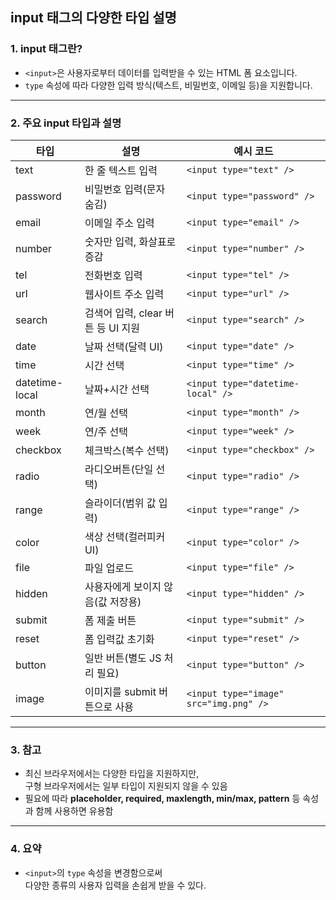 ## input 태그의 다양한 타입 설명

### 1. input 태그란?

- `<input>`은 사용자로부터 데이터를 입력받을 수 있는 HTML 폼 요소입니다.
- `type` 속성에 따라 다양한 입력 방식(텍스트, 비밀번호, 이메일 등)을 지원합니다.

---

### 2. 주요 input 타입과 설명

| 타입           | 설명                               | 예시 코드                              |
| -------------- | ---------------------------------- | -------------------------------------- |
| text           | 한 줄 텍스트 입력                  | `<input type="text" />`                |
| password       | 비밀번호 입력(문자 숨김)           | `<input type="password" />`            |
| email          | 이메일 주소 입력                   | `<input type="email" />`               |
| number         | 숫자만 입력, 화살표로 증감         | `<input type="number" />`              |
| tel            | 전화번호 입력                      | `<input type="tel" />`                 |
| url            | 웹사이트 주소 입력                 | `<input type="url" />`                 |
| search         | 검색어 입력, clear 버튼 등 UI 지원 | `<input type="search" />`              |
| date           | 날짜 선택(달력 UI)                 | `<input type="date" />`                |
| time           | 시간 선택                          | `<input type="time" />`                |
| datetime-local | 날짜+시간 선택                     | `<input type="datetime-local" />`      |
| month          | 연/월 선택                         | `<input type="month" />`               |
| week           | 연/주 선택                         | `<input type="week" />`                |
| checkbox       | 체크박스(복수 선택)                | `<input type="checkbox" />`            |
| radio          | 라디오버튼(단일 선택)              | `<input type="radio" />`               |
| range          | 슬라이더(범위 값 입력)             | `<input type="range" />`               |
| color          | 색상 선택(컬러피커 UI)             | `<input type="color" />`               |
| file           | 파일 업로드                        | `<input type="file" />`                |
| hidden         | 사용자에게 보이지 않음(값 저장용)  | `<input type="hidden" />`              |
| submit         | 폼 제출 버튼                       | `<input type="submit" />`              |
| reset          | 폼 입력값 초기화                   | `<input type="reset" />`               |
| button         | 일반 버튼(별도 JS 처리 필요)       | `<input type="button" />`              |
| image          | 이미지를 submit 버튼으로 사용      | `<input type="image" src="img.png" />` |

---

### 3. 참고

- 최신 브라우저에서는 다양한 타입을 지원하지만,  
  구형 브라우저에서는 일부 타입이 지원되지 않을 수 있음
- 필요에 따라 **placeholder, required, maxlength, min/max, pattern** 등 속성과 함께 사용하면 유용함

---

### 4. 요약

- `<input>`의 `type` 속성을 변경함으로써  
  다양한 종류의 사용자 입력을 손쉽게 받을 수 있다.
